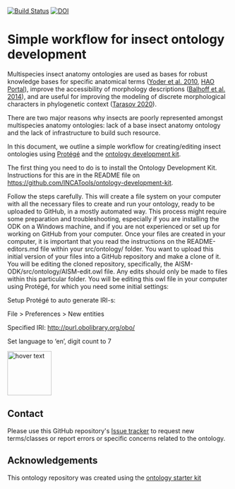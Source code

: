 [![Build Status](https://travis-ci.org/obophenotype/anatomy_ontology_of_insect_skeletomuscular_system.svg?branch=master)](https://travis-ci.org/obophenotype/anatomy_ontology_of_insect_skeletomuscular_system)
[![DOI](https://zenodo.org/badge/13996/obophenotype/anatomy_ontology_of_insect_skeletomuscular_system.svg)](https://zenodo.org/badge/latestdoi/13996/obophenotype/anatomy_ontology_of_insect_skeletomuscular_system)

# Simple workflow for insect ontology development

Multispecies insect anatomy ontologies are used as bases for robust knowledge bases for specific anatomical terms ([Yoder et al. 2010](https://journals.plos.org/plosone/article?id=10.1371/journal.pone.0015991), [HAO Portal](http://portal.hymao.org/projects/32/public/ontology/)), improve the accessibility of morphology descriptions ([Balhoff et al. 2014](https://journals.plos.org/plosone/article?id=10.1371/journal.pone.0094056)), and are useful for improving the modeling of discrete morphological characters in phylogenetic context ([Tarasov 2020](https://doi.org/10.1093/sysbio/syz050 )).

There are two major reasons why insects are poorly represented amongst multispecies anatomy ontologies: lack of a base insect anatomy ontology and the lack of infrastructure to build such resource.

In this document, we outline a simple workflow for creating/editing insect ontologies using  [Protégé](https://protege.stanford.edu/) and the [ontology development kit](https://github.com/INCATools/ontology-development-kit).

The first thing you need to do is to install the Ontology Development Kit. Instructions for this are in the README file on https://github.com/INCATools/ontology-development-kit.

Follow the steps carefully. This will create a file system on your computer with all the necessary files to create and run your ontology, ready to be uploaded to GitHub, in a mostly automated way. This process might require some preparation and troubleshooting, especially if you are installing the ODK on a Windows machine, and if you are not experienced or set up for working on GitHub from your computer.
Once your files are created in your computer, it is important that you read the instructions on the README-editors.md file within your src/ontology/ folder.
You want to upload this initial version of your files into a GitHub repository and make a clone of it. You will be editing the cloned repository, specifically, the AISM-ODK/src/ontology/AISM-edit.owl file. Any edits should only be made to files within this particular folder.
You will be editing this owl file in your computer using Protégé, for which you need some initial settings:

Setup Protégé to auto generate IRI-s:

File > Preferences > New entities

Specified IRI: http://purl.obolibrary.org/obo/

Set language to ‘en’, digit count to 7

 <p align="left">
  <img src="https://github.com/insect-morphology/aism-ODK/blob/master/screenshots/Screen%20Shot%202020-11-11%20at%207.07.48%20AM.png" width="100" title="hover text">
</p>  







## Contact

Please use this GitHub repository's [Issue tracker](https://github.com/obophenotype/anatomy_ontology_of_insect_skeletomuscular_system/issues) to request new terms/classes or report errors or specific concerns related to the ontology.

## Acknowledgements

This ontology repository was created using the [ontology starter kit](https://github.com/INCATools/ontology-starter-kit)
